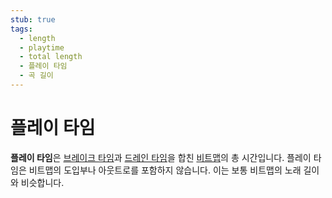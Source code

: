 ```yaml
---
stub: true
tags:
  - length
  - playtime
  - total length
  - 플레이 타임
  - 곡 길이
---
```


# 플레이 타임

**플레이 타임**은 [브레이크 타임](/wiki/Beatmap/Break)과 [드레인 타임](/wiki/Beatmap/Drain_time)을 합친 [비트맵](/wiki/Beatmap)의 총 시간입니다. 플레이 타임은 비트맵의 도입부나 아웃트로를 포함하지 않습니다. 이는 보통 비트맵의 노래 길이와 비슷합니다.
